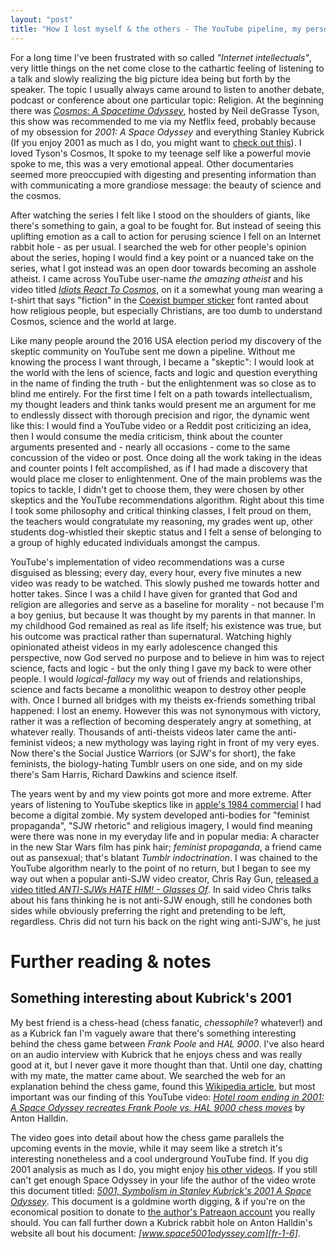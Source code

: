 ```yaml
---
layout: "post"
title: "How I lost myself & the others - The YouTube pipeline, my personal experience"
---
```



<!--more-->

For a long time I've been frustrated with so called *"Internet intellectuals"*, very little things on the net come close to the cathartic feeling of listening to a talk and slowly realizing the big picture idea being but forth by the speaker. The topic I usually always came around to listen to another debate, podcast or conference about one particular topic: Religion. At the beginning there was *[Cosmos: A Spacetime Odyssey][1]*, hosted by Neil deGrasse Tyson, this show was recommended to me via my Netflix feed, probably because of my obsession for *2001: A Space Odyssey* and everything Stanley Kubrick (If you enjoy 2001 as much as I do, you might want to [check out this](#Something-interesting-about-Kubrick's-2001)). I loved Tyson's Cosmos, It spoke to my teenage self like a powerful movie spoke to me, this was a very emotional appeal. Other documentaries seemed more preoccupied with digesting and presenting information than with communicating a more grandiose message: the beauty of science and the cosmos.

[1]: https://www.imdb.com/title/tt2395695/

After watching the series I felt like I stood on the shoulders of giants, like there's something to gain, a goal to be fought for. But instead of seeing this uplifting emotion as a call to action for perusing science I fell on an Internet rabbit hole - as per usual. I searched the web for other people's opinion about the series, hoping I would find a key point or a nuanced take on the series, what I got instead was an open door towards becoming an asshole atheist. I came across YouTube user-name *the amazing atheist* and his video titled *[Idiots React To Cosmos][2]*, on it a somewhat young man wearing a t-shirt that says "fiction" in the [Coexist bumper sticker][3] font ranted about how religious people, but especially Christians, are too dumb to understand Cosmos, science and the world at large.

[2]: https://invidio.us/watch?v=ojkAmuRBnc0
[3]: https://peacemonger.org/S001MAG-Coexist-Interfaith-Symbols-Peace-Unity-Magnet-Magnetic-Bumper-Sticker_p_4407.html

Like many people around the 2016 USA election period my discovery of the skeptic community on YouTube sent me down a pipeline. Without me knowing the process I want through, I became a "skeptic": I would look at the world with the lens of science, facts and logic and question everything in the name of finding the truth - but the enlightenment was so close as to blind me entirely. For the first time I felt on a path towards intellectualism, my thought leaders and think tanks would present me an argument for me to endlessly dissect with thorough precision and rigor, the dynamic went like this: I would find a YouTube video or a Reddit post criticizing an idea, then I would consume the media criticism, think about the counter arguments presented and - nearly all occasions - come to the same concussion of the video or post. Once doing all the work taking in the ideas and counter points I felt accomplished, as if I had made a discovery that would place me closer to enlightenment. One of the main problems was the topics to tackle, I didn't get to choose them, they were chosen by other skeptics and the YouTube recommendations algorithm. Right about this time I took some philosophy and critical thinking classes, I felt proud on them, the teachers would congratulate my reasoning, my grades went up, other students dog-whistled their skeptic status and I felt a sense of belonging to a group of highly educated individuals amongst the campus.

YouTube's implementation of video recommendations was a curse disguised as blessing; every day, every hour, every five minutes a new video was ready to be watched. This slowly pushed me towards hotter and hotter takes. Since I was a child I have given for granted that God and religion are allegories and serve as a baseline for morality - not because I'm a boy genius, but because It was thought by my parents in that manner. In my childhood God remained as real as life itself; his existence was true, but his outcome was practical rather than supernatural. Watching highly opinionated atheist videos in my early adolescence changed this perspective, now God served no purpose and to believe in him was to reject science, facts and logic - but the only thing I gave my back to were other people. I would *logical-fallacy* my way out of friends and relationships, science and facts became a monolithic weapon to destroy other people with. Once I burned all bridges with my theists ex-friends something tribal happened: I lost an enemy. However this was not synonymous with victory, rather it was a reflection of becoming desperately angry at something, at whatever really. Thousands of anti-theists videos later came the anti-feminist videos; a new mythology was laying right in front of my very eyes. Now there's the Social Justice Warriors (or SJW's for short), the fake feminists, the biology-hating Tumblr users on one side, and on my side there's Sam Harris, Richard Dawkins and science itself.

The years went by and my view points got more and more extreme. After years of listening to YouTube skeptics like in [apple's 1984 commercial][4] I had become a digital zombie. My system developed anti-bodies for "feminist propaganda", "SJW rhetoric" and religious imagery, I would find meaning were there was none in my everyday life and in popular media: A character in the new Star Wars film has pink hair; *feminist propaganda*, a friend came out as pansexual; that's blatant *Tumblr indoctrination*. I was chained to the YouTube algorithm nearly to the point of no return, but I began to see my way out when a popular anti-SJW video creator, Chris Ray Gun, [released a video titled *ANTI-SJWs HATE HIM! - Glasses Of*][5]. In said video Chris talks about his fans thinking he is not anti-SJW enough, still he condones both sides while obviously preferring the right and pretending to be left, regardless. Chris did not turn his back on the right wing anti-SJW's, he just 

[4]: https://invidio.us/watch?v=axSnW-ygU5g
[5]: https://youtu.be/LTcTLbBUIjU?t=115





















# Further reading & notes

## Something interesting about Kubrick's 2001

My best friend is a chess-head (chess fanatic, *chessophile*? whatever!) and as a Kubrick fan I'm vaguely aware that there's something interesting behind the chess game between *Frank Poole* and *HAL 9000*. I've also heard on an audio interview with Kubrick that he enjoys chess and was really good at it, but I never gave it more thought than that. Until one day, chatting with my mate, the matter came about. We searched the web for an explanation behind the chess game, found this [Wikipedia article][fr-1-1], but most important was our finding of this YouTube video: *[Hotel room ending in 2001: A Space Odyssey recreates Frank Poole vs. HAL 9000 chess moves][fr-1-2]* by Anton Halldin.

The video goes into detail about how the chess game parallels the upcoming events in the movie, while it may seem like a stretch it's interesting nonetheless and a cool underground YouTube find. If you dig 2001 analysis as much as I do, you might enjoy [his other videos][fr-1-3]. If you still can't get enough Space Odyssey in your life the author of the video wrote this document titled: *[5001, Symbolism in Stanley Kubrick's 2001 A Space Odyssey][fr-1-4]*. This document is a goldmine worth digging, & if you're on the economical position to donate to [the author's Patreaon account][fr-1-5] you really should. You can fall further down a Kubrick rabbit hole on Anton Halldin's website all bout his document: *[www.space5001odyssey.com][fr-1-6]*.

[fr-1-1]: https://en.wikipedia.org/wiki/Poole_versus_HAL_9000
[fr-1-2]: https://invidio.us/watch?v=_WnX52GV4Zo
[fr-1-3]: https://invidio.us/channel/UCUSaHNE3YQCboTARN3QIvJg
[fr-1-4]: https://www.space5001odyssey.com/5001
[fr-1-5]: https://www.patreon.com/antonhalldin
[fr-1-6]: https://www.space5001odyssey.com/